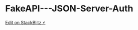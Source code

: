 # FakeAPI---JSON-Server-Auth

[Edit on StackBlitz ⚡️](https://stackblitz.com/edit/vitejs-vite-ztuguj)